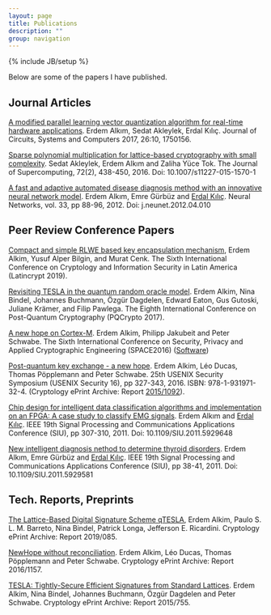 ```yaml
---
layout: page
title: Publications
description: ""
group: navigation
---
```

{% include JB/setup %}

Below are some of the papers I have published.

## Journal Articles

[A modified parallel learning vector quantization algorithm for real-time hardware applications][lvqfpga]. Erdem Alkım, Sedat Akleylek, Erdal Kılıç. Journal of Circuits, Systems and Computers 2017, 26:10, 1750156. 

[Sparse polynomial multiplication for lattice-based cryptography with small complexity][smlb]. Sedat Akleylek, Erdem Alkım and Zaliha Yüce Tok. The Journal of Supercomputing, 72(2), 438-450, 2016. Doi: 10.1007/s11227-015-1570-1

[A fast and adaptive automated disease diagnosis method with an innovative neural network model][nn1]. Erdem Alkım, Emre Gürbüz and [Erdal Kılıç][ekilic]. Neural Networks, vol. 33, pp 88-96, 2012. Doi: j.neunet.2012.04.010

## Peer Review Conference Papers

[Compact and simple RLWE based key encapsulation
mechanism](https://latincrypt2019.cryptojedi.org/papers.shtml), Erdem Alkim,
Yusuf Alper Bilgin, and Murat Cenk. The Sixth International Conference on Cryptology and Information Security in Latin America (Latincrypt 2019).

[Revisiting TESLA in the quantum random oracle model][tesla]. Erdem Alkim,
Nina Bindel, Johannes Buchmann, Özgür Dagdelen, Edward Eaton, Gus Gutoski,
Juliane Krämer, and Filip Pawlega. The Eighth International Conference on
Post-Quantum Cryptography (PQCrypto 2017).

[A new hope on Cortex-M][newhopearm]. Erdem Alkim, Philipp Jakubeit and Peter Schwabe. The Sixth International Conference on Security, Privacy and Applied Cryptographic Engineering (SPACE2016) ([Software][newhopearmcodes])

[Post-quantum key exchange - a new hope][newhope]. Erdem Alkim, Léo Ducas, Thomas Pöpplemann and Peter Schwabe. 25th USENIX Security Symposium (USENIX Security 16), pp 327-343, 2016. ISBN: 978-1-931971-32-4. (Cryptology ePrint Archive: Report [2015/1092][newhopeiacr]).

[Chip design for intelligent data classification algorithms and implementation on an FPGA: A case study to classify EMG signals][siu1]. Erdem Alkım and [Erdal Kılıç][ekilic]. IEEE 19th Signal Processing and Communications Applications Conference (SIU), pp 307-310, 2011. Doi: 10.1109/SIU.2011.5929648

[New intelligent diagnosis nethod to determine thyroid disorders][siu2]. Erdem Alkım, Emre Gürbüz and [Erdal Kılıç][ekilic]. IEEE 19th Signal Processing and Communications Applications Conference (SIU), pp 38-41, 2011. Doi: 10.1109/SIU.2011.5929581

## Tech. Reports, Preprints

[The Lattice-Based Digital Signature Scheme qTESLA][qtesla], Erdem Alkim,
Paulo S. L. M. Barreto, Nina Bindel, Patrick Longa, Jefferson E. Ricardini.
Cryptology ePrint Archive: Report 2019/085.


[NewHope without reconciliation][newhopesimple]. Erdem Alkim, Léo Ducas,
Thomas Pöpplemann and Peter Schwabe. Cryptology ePrint Archive: Report
2016/1157.

[TESLA: Tightly-Secure Efficient Signatures from Standard Lattices][tesla]. Erdem Alkim, Nina Bindel, Johannes Buchmann, Özgür Dagdelen and Peter Schwabe. Cryptology ePrint Archive: Report 2015/755.


[ekilic]:http://ilkadim.omu.edu.tr/~ekilic/
[smlb]:http://dx.doi.org/10.1007/s11227-015-1570-1
[nn1]:http://dx.doi.org/10.1016/j.neunet.2012.04.010
[siu1]:http://dx.doi.org/10.1109/SIU.2011.5929648
[siu2]:http://dx.doi.org/10.1109/SIU.2011.5929581
[tesla]:https://eprint.iacr.org/2015/755
[qtesla]:https://eprint.iacr.org/2019/085
[newhope]:https://www.usenix.org/system/files/conference/usenixsecurity16/sec16_paper_alkim.pdf
[newhopeiacr]:https://eprint.iacr.org/2015/1092
[newhopearm]:http://ia.cr/2016/758
[newhopearmcodes]:https://github.com/erdemalkim/newhopearm
[newhopesimple]:https://eprint.iacr.org/2016/1157
[lvqfpga]:http://dx.doi.org/10.1142/S0218126617501560
